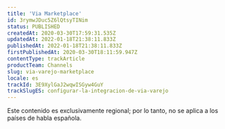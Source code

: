 ```yaml
---
title: 'Via Marketplace'
id: 3rymwJDuc5Z6lQtsyTINim
status: PUBLISHED
createdAt: 2020-03-30T17:59:31.535Z
updatedAt: 2022-01-18T21:38:11.833Z
publishedAt: 2022-01-18T21:38:11.833Z
firstPublishedAt: 2020-03-30T18:11:59.947Z
contentType: trackArticle
productTeam: Channels
slug: via-varejo-marketplace
locale: es
trackId: 3E9XylGaJ2wqwISGyw4GuY
trackSlugES: configurar-la-integracion-de-via-varejo
---
```


<div class="alert alert-warning" role="alert">Este contenido es exclusivamente regional; por lo tanto, no se aplica a los países de habla española.</div>
